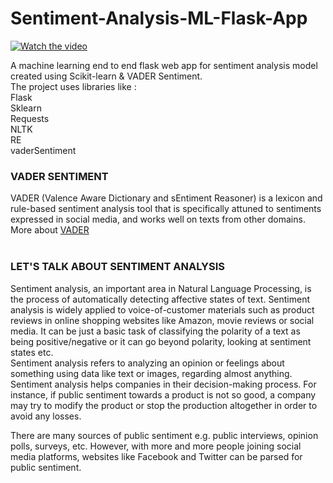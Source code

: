 # Sentiment-Analysis-ML-Flask-App
[![Watch the video](<img width="619" alt="Sentiment-Analysis with Flask " src="https://github.com/MDSALMANSHAMS/Sentiment-Analysis-with-Flask/assets/68110323/2fdcf175-e8b4-45a0-8350-e3901d905608">)](https://youtu.be/Fky6KNRe4Tc)


A machine learning end to end flask web app for sentiment analysis model created using Scikit-learn &amp; VADER Sentiment. <br />
The project uses libraries like : <br />
Flask <br />
Sklearn <br />
Requests <br />
NLTK <br />
RE <br />
vaderSentiment <br />

### VADER SENTIMENT <br />
VADER (Valence Aware Dictionary and sEntiment Reasoner) is a lexicon and rule-based sentiment analysis tool that is specifically attuned to sentiments expressed in social media, and works well on texts from other domains. <br />
More about [VADER](https://pypi.org/project/vaderSentiment/)
<br />
<br />
### LET'S TALK ABOUT SENTIMENT ANALYSIS <br />
Sentiment analysis, an important area in Natural Language Processing, is the process of automatically detecting affective states of text. Sentiment analysis is widely applied to voice-of-customer materials such as product reviews in online shopping websites like Amazon, movie reviews or social media. It can be just a basic task of classifying the polarity of a text as being positive/negative or it can go beyond polarity, looking at sentiment states etc. <br />
Sentiment analysis refers to analyzing an opinion or feelings about something using data like text or images, regarding almost anything. Sentiment analysis helps companies in their decision-making process. For instance, if public sentiment towards a product is not so good, a company may try to modify the product or stop the production altogether in order to avoid any losses. <br />

There are many sources of public sentiment e.g. public interviews, opinion polls, surveys, etc. However, with more and more people joining social media platforms, websites like Facebook and Twitter can be parsed for public sentiment. 
